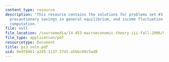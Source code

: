 ```yaml
---
content_type: resource
description: 'This resource contains the solutions for problems set #3 which includes
  precautionary savings in general equilibrium, and income fluctuation problem ? numerical
  computation.'
file: null
file_location: /coursemedia/14-453-macroeconomic-theory-iii-fall-2006/9e978461a245113727d1a5bbc69c5ad8_ps3_soln.pdf
file_type: application/pdf
resourcetype: Document
title: ps3_soln.pdf
uid: 9e978461-a245-1137-27d1-a5bbc69c5ad8
---
```

